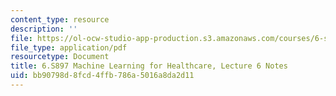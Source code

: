 ```yaml
---
content_type: resource
description: ''
file: https://ol-ocw-studio-app-production.s3.amazonaws.com/courses/6-s897-machine-learning-for-healthcare-spring-2019/bb90798d8fcd4ffb786a5016a8da2d11_MIT6_S897S19_lec6note.pdf
file_type: application/pdf
resourcetype: Document
title: 6.S897 Machine Learning for Healthcare, Lecture 6 Notes
uid: bb90798d-8fcd-4ffb-786a-5016a8da2d11
---
```


